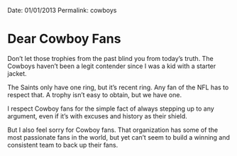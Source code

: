 Date: 01/01/2013
Permalink: cowboys

# Dear Cowboy Fans

Don’t let those trophies from the past blind you from today’s truth. The Cowboys haven’t been a legit contender since I was a kid with a starter jacket.

The Saints only have one ring, but it’s recent ring. Any fan of the NFL has to respect that. A trophy isn’t easy to obtain, but we have one.

I respect Cowboy fans for the simple fact of always stepping up to any argument, even if it’s with excuses and history as their shield.

But I also feel sorry for Cowboy fans. That organization has some of the most passionate fans in the world, but yet can’t seem to build a winning and consistent team to back up their fans.
